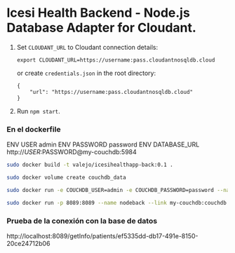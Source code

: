 # Icesi Health Backend - Node.js Database Adapter for Cloudant.

1. Set `CLOUDANT_URL` to Cloudant connection details:

    ```
    export CLOUDANT_URL=https://username:pass.cloudantnosqldb.cloud
    ```
    or create `credentials.json` in the root directory:
    ```
    {
        "url": "https://username:pass.cloudantnosqldb.cloud"
    }
    ```

1. Run `npm start`.

### En el dockerfile
ENV USER admin
ENV PASSWORD password
ENV DATABASE_URL http://$USER:$PASSWORD@my-couchdb:5984

```bash 
sudo docker build -t valejo/icesihealthapp-back:0.1 .
```
```bash
sudo docker volume create couchdb_data
```
```bash 
sudo docker run -e COUCHDB_USER=admin -e COUCHDB_PASSWORD=password --name my-couchdb -v couchdb_data:/opt/couchdb/data couchdb:3
```
```bash 
sudo docker run -p 8089:8089 --name nodeback --link my-couchdb:couchdb valejo/icesihealthapp-back:0.1
```

### Prueba de la conexión con la base de datos
http://localhost:8089/getInfo/patients/ef5335dd-db17-491e-8150-20ce24712b06